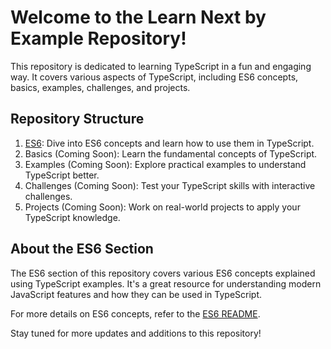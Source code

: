 # Welcome to the Learn Next by Example Repository!

This repository is dedicated to learning TypeScript in a fun and engaging way. It covers various aspects of TypeScript, including ES6 concepts, basics, examples, challenges, and projects.

## Repository Structure

1. [ES6](es6/README.md): Dive into ES6 concepts and learn how to use them in TypeScript.
2. Basics (Coming Soon): Learn the fundamental concepts of TypeScript.
3. Examples (Coming Soon): Explore practical examples to understand TypeScript better.
4. Challenges (Coming Soon): Test your TypeScript skills with interactive challenges.
5. Projects (Coming Soon): Work on real-world projects to apply your TypeScript knowledge.

## About the ES6 Section

The ES6 section of this repository covers various ES6 concepts explained using TypeScript examples. It's a great resource for understanding modern JavaScript features and how they can be used in TypeScript.

For more details on ES6 concepts, refer to the [ES6 README](es6/README.md).

Stay tuned for more updates and additions to this repository!
